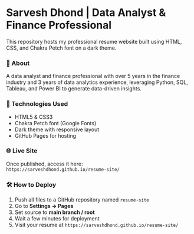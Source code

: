 # Sarvesh Dhond | Data Analyst & Finance Professional

This repository hosts my professional resume website built using HTML, CSS, and Chakra Petch font on a dark theme.

### 📄 About
A data analyst and finance professional with over 5 years in the finance industry and 3 years of data analytics experience, leveraging Python, SQL, Tableau, and Power BI to generate data-driven insights.

### 🚀 Technologies Used
- HTML5 & CSS3
- Chakra Petch font (Google Fonts)
- Dark theme with responsive layout
- GitHub Pages for hosting

### 🌐 Live Site
Once published, access it here:  
`https://sarveshdhond.github.io/resume-site/`

### 🛠️ How to Deploy
1. Push all files to a GitHub repository named `resume-site`
2. Go to **Settings → Pages**
3. Set source to **main branch / root**
4. Wait a few minutes for deployment
5. Visit your resume at `https://sarveshdhond.github.io/resume-site/`
